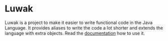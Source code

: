 # Luwak

Luwak is a project to make it easier to write functional code in the Java Language. It provides aliases to write the code a lot shorter and extends the language with extra objects. Read the [documentation](https://jevanlingen.github.io/luwak/) how to use it.